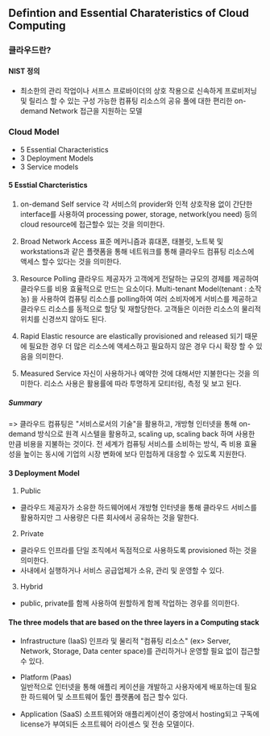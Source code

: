 ## Defintion and Essential Charateristics of Cloud Computing

### 클라우드란?

#### NIST 정의 

- 최소한의 관리 작업이나 서프스 프로바이더의 상호 작용으로 신속하게 프로비저닝 및 릴리스 할 수 있는 구성 가능한 컴퓨팅 리소스의 공유 풀에 대한 편리한 on-demand Network 접근을 지원하는 모델 

### Cloud Model 
- 5 Essential Characteristics 
- 3 Deployment Models
- 3 Service models

#### 5 Esstial Charcteristics

1. on-demand Self service
  각 서비스의 provider와 인적 상호작용 없이 간단한 interface를 사용하여 processing power, storage, network(you need)
  등의 cloud resource에 접근할수 있는 것을 의미한다.

2. Broad Network Access
  표준 메커니즘과 휴대폰, 태블릿, 노트북 및 workstations과 같은 플랫폼을 통해 네트워크를 통해 클라우드 컴퓨팅 리소스에 액세스 할수 있다는 것을 의미한다.

3. Resource Polling
  클라우드 제공자가 고객에게 전달하는 규모의 경제를 제공하여 클라우드를 비용 효율적으로 만드는 요소이다. 
  Multi-tenant Model(tenant : 소작농) 을 사용하여 컴퓨팅 리소스를 polling하여 여러 소비자에게 서비스를 제공하고 
  클라우드 리소스를 동적으로 할당 및 재할당한다. 
  고객들은 이러한 리소스의 물리적 위치를 신경쓰지 않아도 된다.

4. Rapid Elastic 
  resource are elastically provisioned and released 되기 때문에 필요한 경우 더 많은 리소스에 액세스하고 필요하지 않은 경우 
  다시 확장 할 수 있음을 의미한다.
  
5. Measured Service 
  자신이 사용하거나 예약한 것에 대해서만 지불한다는 것을 의미한다.
  리소스 사용은 활용률에 따라 투명하게 모티터링, 측정 및 보고 된다.
  
##### Summary
  =>  클라우드 컴퓨팅은 "서비스로서의 기술"을 활용하고, 개방형 인터넷을 통해 on-demand 방식으로 원격 시스텔을 활용하고,
      scaling up, scaling back 하며 사용한 만큼 비용을 지불하는 것이다. 
      전 세계가 컴퓨팅 서비스를 소비하는 방식, 즉 비용 효율성을 높이는 동시에 기업의 시장 변화에 보다 민첩하게 대응할 수 있도록 지원한다.
      
#### 3 Deployment Model

1. Public
  - 클라우드 제공자가 소유한 하드웨어에서 개방형 인터넷을 통해 클라우드 서비스를 활용하지만 그 사용량은 다른 회사에서 공유하는 것을 말한다.
2. Private
  - 클라우드 인프라를 단일 조직에서 독점적으로 사용하도록 provisioned 하는 것을 의미한다.
  - 사내에서 실행하거나 서비스 공급업체가 소유, 관리 및 운영할 수 있다.
3. Hybrid
  - public, private를 함께 사용하여 원할하게 함께 작업하는 경우를 의미한다.

#### The three models that are based on the three layers in a Computing stack
- Infrastructure (IaaS)
  인프라 및 물리적 "컴퓨팅 리소스" (ex> Server, Network, Storage, Data center space)를 관리하거나 운영할 필요 없이 접근할 수 있다.

- Platform  (Paas)  
  일반적으로 인터넷을 통해 애플리 케이션을 개발하고 사용자에게 배포하는데 필요한 하드웨어 및 소프트웨어 툴인 플랫폼에 접근 할수 있다.

- Application (SaaS)
  소프트웨어와 애플리케이션이 중앙에서 hosting되고 구독에 license가 부여되든 소프트웨어 라이센스 및 전송 모델이다.
